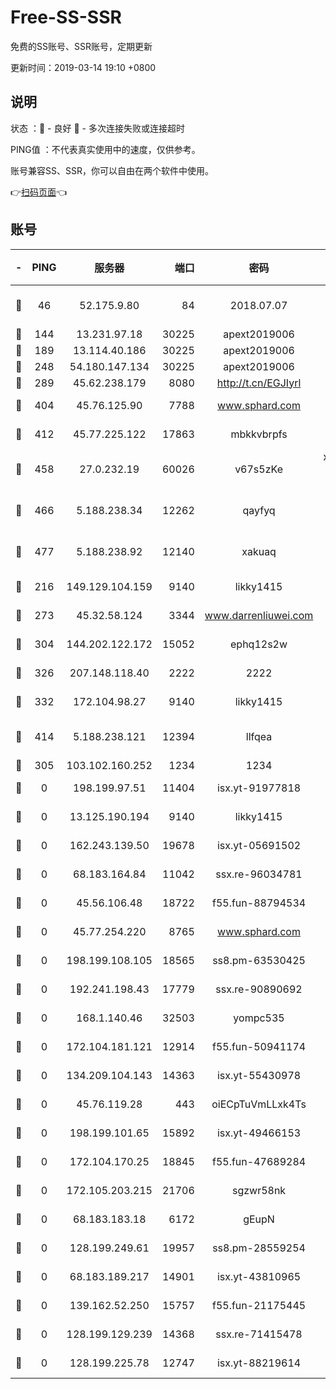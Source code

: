 # Free-SS-SSR

免费的SS账号、SSR账号，定期更新

更新时间：2019-03-14 19:10 +0800

## 说明

状态     ：🙂 - 良好 🙁 - 多次连接失败或连接超时

PING值   ：不代表真实使用中的速度，仅供参考。

账号兼容SS、SSR，你可以自由在两个软件中使用。

👉[扫码页面](https://liesauer.github.io/Free-SS-SSR/)👈

## 账号

|-|PING|服务器|端口|密码|加密方式|区域|
|:----:|:----:|:-----:|-----:|:----:|:----:|:----:|
|🙂|46|52.175.9.80|84|2018.07.07|chacha20-ietf-poly1305|HK|
|🙂|144|13.231.97.18|30225|apext2019006|chacha20|JP|
|🙂|189|13.114.40.186|30225|apext2019006|chacha20|JP|
|🙂|248|54.180.147.134|30225|apext2019006|chacha20|KR|
|🙂|289|45.62.238.179|8080|http://t.cn/EGJIyrl|rc4-md5|CA|
|🙂|404|45.76.125.90|7788|www.sphard.com|aes-256-cfb|AU|
|🙂|412|45.77.225.122|17863|mbkkvbrpfs|aes-256-cfb|GB|
|🙂|458|27.0.232.19|60026|v67s5zKe|xchacha20-ietf-poly1305|HK|
|🙂|466|5.188.238.34|12262|qayfyq|chacha20-ietf-poly1305|BR|
|🙂|477|5.188.238.92|12140|xakuaq|chacha20-ietf-poly1305|BR|
|🙂|216|149.129.104.159|9140|likky1415|aes-256-cfb|HK|
|🙂|273|45.32.58.124|3344|www.darrenliuwei.com|aes-256-cfb|JP|
|🙂|304|144.202.122.172|15052|ephq12s2w|aes-256-cfb|US|
|🙂|326|207.148.118.40|2222|2222|aes-256-cfb|SG|
|🙂|332|172.104.98.27|9140|likky1415|aes-256-cfb|JP|
|🙂|414|5.188.238.121|12394|llfqea|chacha20-ietf-poly1305|BR|
|🙁|305|103.102.160.252|1234|1234|rc4-md5|JP|
|🙁|0|198.199.97.51|11404|isx.yt-91977818|aes-256-cfb|US|
|🙁|0|13.125.190.194|9140|likky1415|aes-256-cfb|KR|
|🙁|0|162.243.139.50|19678|isx.yt-05691502|aes-256-cfb|US|
|🙁|0|68.183.164.84|11042|ssx.re-96034781|aes-256-cfb|US|
|🙁|0|45.56.106.48|18722|f55.fun-88794534|aes-256-cfb|US|
|🙁|0|45.77.254.220|8765|www.sphard.com|aes-256-cfb|SG|
|🙁|0|198.199.108.105|18565|ss8.pm-63530425|aes-256-cfb|US|
|🙁|0|192.241.198.43|17779|ssx.re-90890692|aes-256-cfb|US|
|🙁|0|168.1.140.46|32503|yompc535|aes-256-cfb|AU|
|🙁|0|172.104.181.121|12914|f55.fun-50941174|aes-256-cfb|SG|
|🙁|0|134.209.104.143|14363|isx.yt-55430978|aes-256-cfb|SG|
|🙁|0|45.76.119.28|443|oiECpTuVmLLxk4Ts|aes-256-cfb|AU|
|🙁|0|198.199.101.65|15892|isx.yt-49466153|aes-256-cfb|US|
|🙁|0|172.104.170.25|18845|f55.fun-47689284|aes-256-cfb|SG|
|🙁|0|172.105.203.215|21706|sgzwr58nk|aes-256-cfb|JP|
|🙁|0|68.183.183.18|6172|gEupN|aes-256-cfb|SG|
|🙁|0|128.199.249.61|19957|ss8.pm-28559254|aes-256-cfb|SG|
|🙁|0|68.183.189.217|14901|isx.yt-43810965|aes-256-cfb|SG|
|🙁|0|139.162.52.250|15757|f55.fun-21175445|aes-256-cfb|SG|
|🙁|0|128.199.129.239|14368|ssx.re-71415478|aes-256-cfb|SG|
|🙁|0|128.199.225.78|12747|isx.yt-88219614|aes-256-cfb|SG|

